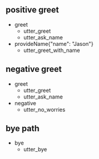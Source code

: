 ## positive greet
* greet
	- utter_greet
	- utter_ask_name
* provideName{"name": "Jason"}
	- utter_greet_with_name

## negative greet
* greet
	- utter_greet
	- utter_ask_name
* negative
	- utter_no_worries

## bye path
* bye
	- utter_bye
